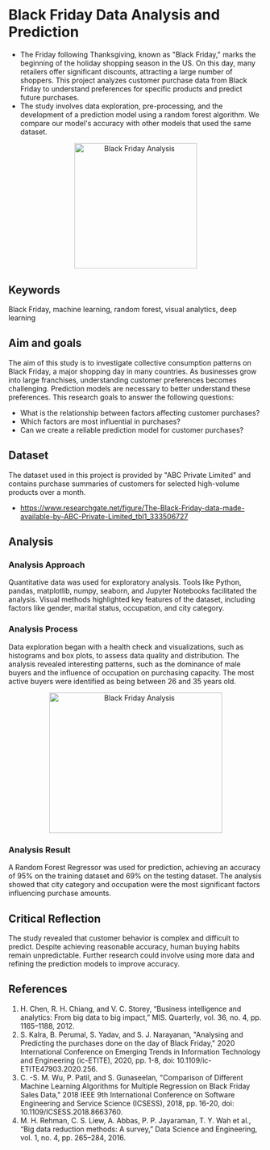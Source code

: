 # Black Friday Data Analysis and Prediction

- The Friday following Thanksgiving, known as "Black Friday," marks the beginning of the holiday shopping season in the US. On this day, many retailers offer significant discounts, attracting a large number of shoppers. This project analyzes customer purchase data from Black Friday to understand preferences for specific products and predict future purchases. 
- The study involves data exploration, pre-processing, and the development of a prediction model using a random forest algorithm. We compare our model's accuracy with other models that used the same dataset.

<p align="center">
  <img src="https://drive.google.com/uc?id=1B-55DfbdmtC1FamjcJrQJIPhSJ1VVpQR" alt="Black Friday Analysis" width="243" height="248.25">
</p>


## Keywords

Black Friday, machine learning, random forest, visual analytics, deep learning

## Aim and goals

The aim of this study is to investigate collective consumption patterns on Black Friday, a major shopping day in many countries. As businesses grow into large franchises, understanding customer preferences becomes challenging. Prediction models are necessary to better understand these preferences. This research goals to answer the following questions:

- What is the relationship between factors affecting customer purchases?
- Which factors are most influential in purchases?
- Can we create a reliable prediction model for customer purchases?

## Dataset

The dataset used in this project is provided by "ABC Private Limited" and contains purchase summaries of customers for selected high-volume products over a month.
- https://www.researchgate.net/figure/The-Black-Friday-data-made-available-by-ABC-Private-Limited_tbl1_333506727

## Analysis

### Analysis Approach

Quantitative data was used for exploratory analysis. Tools like Python, pandas, matplotlib, numpy, seaborn, and Jupyter Notebooks facilitated the analysis. Visual methods highlighted key features of the dataset, including factors like gender, marital status, occupation, and city category.

### Analysis Process

Data exploration began with a health check and visualizations, such as histograms and box plots, to assess data quality and distribution. The analysis revealed interesting patterns, such as the dominance of male buyers and the influence of occupation on purchasing capacity. The most active buyers were identified as being between 26 and 35 years old.

<p align="center">
  <img src="https://drive.google.com/uc?id=1kfkYD180n_ScEFLmRh4uD-f3wUuelN9q" alt="Black Friday Analysis" width="343" height="278.25">
</p>


### Analysis Result

A Random Forest Regressor was used for prediction, achieving an accuracy of 95% on the training dataset and 69% on the testing dataset. The analysis showed that city category and occupation were the most significant factors influencing purchase amounts.

## Critical Reflection

The study revealed that customer behavior is complex and difficult to predict. Despite achieving reasonable accuracy, human buying habits remain unpredictable. Further research could involve using more data and refining the prediction models to improve accuracy.

## References

1. H. Chen, R. H. Chiang, and V. C. Storey, “Business intelligence and analytics: From big data to big impact,” MIS. Quarterly, vol. 36, no. 4, pp. 1165–1188, 2012.
2. S. Kalra, B. Perumal, S. Yadav, and S. J. Narayanan, "Analysing and Predicting the purchases done on the day of Black Friday," 2020 International Conference on Emerging Trends in Information Technology and Engineering (ic-ETITE), 2020, pp. 1-8, doi: 10.1109/ic-ETITE47903.2020.256.
3. C. -S. M. Wu, P. Patil, and S. Gunaseelan, "Comparison of Different Machine Learning Algorithms for Multiple Regression on Black Friday Sales Data," 2018 IEEE 9th International Conference on Software Engineering and Service Science (ICSESS), 2018, pp. 16-20, doi: 10.1109/ICSESS.2018.8663760.
4. M. H. Rehman, C. S. Liew, A. Abbas, P. P. Jayaraman, T. Y. Wah et al., “Big data reduction methods: A survey,” Data Science and Engineering, vol. 1, no. 4, pp. 265–284, 2016.

